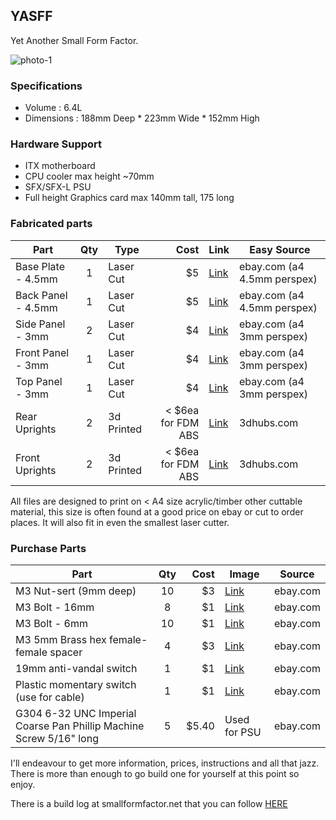 ## YASFF
Yet Another Small Form Factor.

![photo-1](https://i.imgur.com/JfH0eRr.jpg "Assembled YASFF")


### Specifications
- Volume : 6.4L
- Dimensions : 188mm Deep * 223mm Wide * 152mm High

### Hardware Support
- ITX motherboard
- CPU cooler max height ~70mm
- SFX/SFX-L PSU
- Full height Graphics card max 140mm tall, 175 long

### Fabricated parts

| Part                | Qty | Type            | Cost   | Link | Easy Source |
| ----------------    |:---:| --------------- | ------:| ---- | ---
| Base Plate - 4.5mm  | 1   | Laser Cut       |    $5  | [Link](../master/laser-cut/Base_Panel_cut_4.5mm.svg) | ebay.com (a4 4.5mm perspex) |
| Back Panel - 4.5mm  | 1   | Laser Cut       |    $5  | [Link](../master/laser-cut/Back_Panel_cut_4.5mm.svg) | ebay.com (a4 4.5mm perspex) |
| Side Panel - 3mm    | 2   | Laser Cut       |    $4  | [Link](../master/laser-cut/Side_Panel_cut_3mm.svg) | ebay.com (a4 3mm perspex) |
| Front Panel - 3mm   | 1   | Laser Cut       |    $4  | [Link](../master/laser-cut/Front_Panel_cut_3mm.svg) | ebay.com (a4 3mm perspex) |
| Top Panel - 3mm     | 1   | Laser Cut       |    $4  | [Link](../master/laser-cut/Top_Panel_cut_3mm.svg) | ebay.com (a4 3mm perspex) |
| Rear Uprights       | 2   | 3d Printed      |    < $6ea for FDM ABS| [Link](../master/3d-print/Rear_Upright.stl) | 3dhubs.com |
| Front Uprights      | 2   | 3d Printed      |    < $6ea for FDM ABS| [Link](../master/3d-print/Front_Upright.stl) | 3dhubs.com |

All files are designed to print on < A4 size acrylic/timber other cuttable material, this size is often found at a good price on ebay or cut to order places. It will also fit in even the smallest laser cutter.


### Purchase Parts

| Part                       | Qty | Cost   | Image | Source |
| -------------------------- |:---:| ------:| ----- | -------|
| M3 Nut-sert (9mm deep)     | 10  |    $3  | [Link](https://i.imgur.com/tbcpUZS.jpg "Nutsert") | ebay.com |
| M3 Bolt - 16mm             | 8   |    $1  | [Link](https://i.imgur.com/fcgC1oU.jpg "m3 bolt") | ebay.com |
| M3 Bolt - 6mm              | 10  |    $1  | [Link](https://i.imgur.com/fcgC1oU.jpg "m3 bolt") | ebay.com |
| M3 5mm Brass hex female-female spacer | 4   |    $3  | [Link](https://i.imgur.com/RtYRjZ0.png "standoff") | ebay.com |
| 19mm anti-vandal switch      | 1  |    $1  | [Link](https://i.imgur.com/a2G6nKk.jpg "Momentary switch") | ebay.com |
| Plastic momentary switch (use for cable) | 1 | $1 | [Link](https://imgur.com/a/vheCR "Momentary switch") | ebay.com |
| G304 6-32 UNC Imperial Coarse Pan Phillip Machine Screw  5/16" long| 5 | $5.40 | Used for PSU | ebay.com |

I'll endeavour to get more information, prices, instructions and all that jazz. There is more than enough to go build one for yourself at this point so enjoy.

There is a build log at smallformfactor.net that you can follow [HERE](https://smallformfactor.net/forum/threads/yasff-build.6950/)

